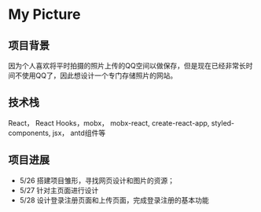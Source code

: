 # My Picture

## 项目背景
因为个人喜欢将平时拍摄的照片上传的QQ空间以做保存，但是现在已经非常长时间不使用QQ了，因此想设计一个专门存储照片的网站。

## 技术栈
React， React Hooks，mobx， mobx-react, create-react-app, styled-components, jsx， antd组件等

## 项目进展
- 5/26 搭建项目雏形，寻找网页设计和图片的资源；
- 5/27 针对主页面进行设计
- 5/28 设计登录注册页面和上传页面，完成登录注册的基本功能
